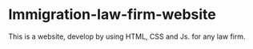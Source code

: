 # Immigration-law-firm-website
This is a website, develop by using HTML, CSS and Js. for any law firm.
